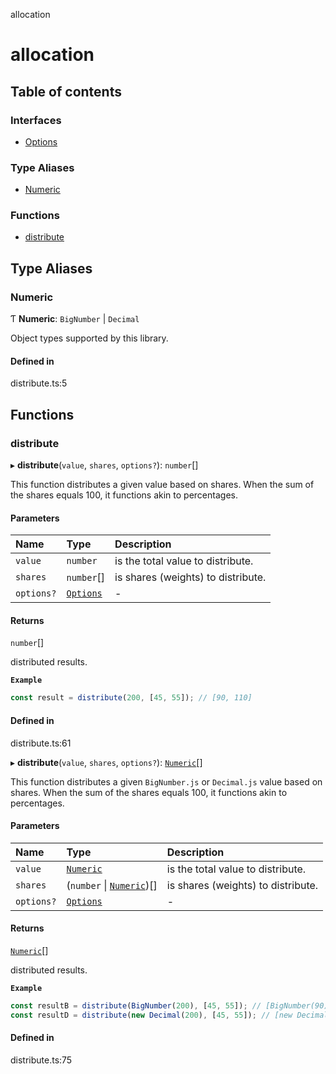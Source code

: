 allocation

# allocation

## Table of contents

### Interfaces

- [Options](interfaces/Options.md)

### Type Aliases

- [Numeric](README.md#numeric)

### Functions

- [distribute](README.md#distribute)

## Type Aliases

### Numeric

Ƭ **Numeric**: `BigNumber` \| `Decimal`

Object types supported by this library.

#### Defined in

distribute.ts:5

## Functions

### distribute

▸ **distribute**(`value`, `shares`, `options?`): `number`[]

This function distributes a given value based on shares.
When the sum of the shares equals 100, it functions akin to percentages.

#### Parameters

| Name | Type | Description |
| :------ | :------ | :------ |
| `value` | `number` | is the total value to distribute. |
| `shares` | `number`[] | is shares (weights) to distribute. |
| `options?` | [`Options`](interfaces/Options.md) | - |

#### Returns

`number`[]

distributed results.

**`Example`**

```ts
const result = distribute(200, [45, 55]); // [90, 110]
```

#### Defined in

distribute.ts:61

▸ **distribute**(`value`, `shares`, `options?`): [`Numeric`](README.md#numeric)[]

This function distributes a given `BigNumber.js` or `Decimal.js` value based on shares.
When the sum of the shares equals 100, it functions akin to percentages.

#### Parameters

| Name | Type | Description |
| :------ | :------ | :------ |
| `value` | [`Numeric`](README.md#numeric) | is the total value to distribute. |
| `shares` | (`number` \| [`Numeric`](README.md#numeric))[] | is shares (weights) to distribute. |
| `options?` | [`Options`](interfaces/Options.md) | - |

#### Returns

[`Numeric`](README.md#numeric)[]

distributed results.

**`Example`**

```ts
const resultB = distribute(BigNumber(200), [45, 55]); // [BigNumber(90), BigNumber(110)]
const resultD = distribute(new Decimal(200), [45, 55]); // [new Decimal(90), new Decimal(110)]
```

#### Defined in

distribute.ts:75
